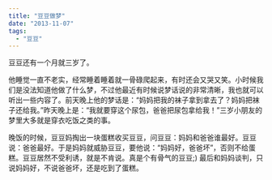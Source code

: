 ```yaml
---
title: "豆豆做梦"
date: "2013-11-07"
tags: 
  - "豆豆"
---
```


豆豆还有一个月就三岁了。

他睡觉一直不老实，经常睡着睡着就一骨碌爬起来，有时还会又哭又笑。小时候我们是没法知道他做了什么梦，不过他最近有时候说梦话说的非常清晰，我也就可以听出一些内容了。前天晚上他的梦话是：“妈妈把我的袜子拿到拿去了？妈妈把袜子还给我。”昨天晚上是：“我就要穿这个尿包，爸爸把尿包拿给我！”三岁小朋友的梦里大多就是穿衣吃饭之类的事。

晚饭的时候，豆豆妈掏出一块蛋糕收买豆豆，问豆豆：妈妈和爸爸谁最好。豆豆说：爸爸最好。于是妈妈就威胁豆豆，要他说：“妈妈好，爸爸坏”，否则不给蛋糕。豆豆居然不受利诱，就是不肯说。真是个有骨气的豆豆;) 最后和妈妈谈判，只说妈妈好，不说爸爸坏，还是吃到了蛋糕。
